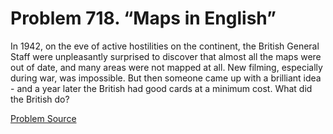 # Problem 718. “Maps in English”

In 1942, on the eve of active hostilities on the continent, the British General Staff were unpleasantly surprised to discover that almost all the maps were out of date, and many areas were not mapped at all. New filming, especially during war, was impossible. But then someone came up with a brilliant idea - and a year later the British had good cards at a minimum cost. What did the British do?

[Problem Source](https://www.trizland.ru/tasks/5332/)